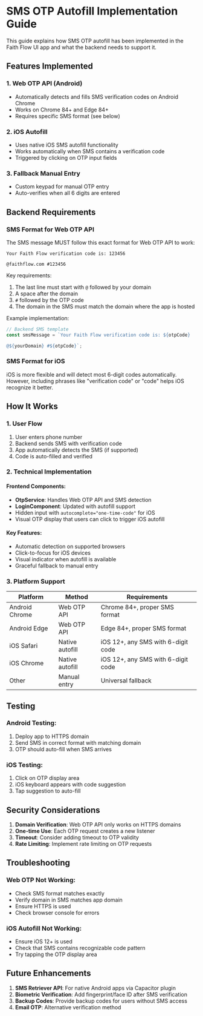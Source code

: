 # SMS OTP Autofill Implementation Guide

This guide explains how SMS OTP autofill has been implemented in the Faith Flow UI app and what the backend needs to support it.

## Features Implemented

### 1. Web OTP API (Android)
- Automatically detects and fills SMS verification codes on Android Chrome
- Works on Chrome 84+ and Edge 84+
- Requires specific SMS format (see below)

### 2. iOS Autofill
- Uses native iOS SMS autofill functionality
- Works automatically when SMS contains a verification code
- Triggered by clicking on OTP input fields

### 3. Fallback Manual Entry
- Custom keypad for manual OTP entry
- Auto-verifies when all 6 digits are entered

## Backend Requirements

### SMS Format for Web OTP API

The SMS message MUST follow this exact format for Web OTP API to work:

```
Your Faith Flow verification code is: 123456

@faithflow.com #123456
```

Key requirements:
1. The last line must start with `@` followed by your domain
2. A space after the domain
3. `#` followed by the OTP code
4. The domain in the SMS must match the domain where the app is hosted

Example implementation:
```javascript
// Backend SMS template
const smsMessage = `Your Faith Flow verification code is: ${otpCode}

@${yourDomain} #${otpCode}`;
```

### SMS Format for iOS

iOS is more flexible and will detect most 6-digit codes automatically. However, including phrases like "verification code" or "code" helps iOS recognize it better.

## How It Works

### 1. User Flow
1. User enters phone number
2. Backend sends SMS with verification code
3. App automatically detects the SMS (if supported)
4. Code is auto-filled and verified

### 2. Technical Implementation

#### Frontend Components:
- **OtpService**: Handles Web OTP API and SMS detection
- **LoginComponent**: Updated with autofill support
- Hidden input with `autocomplete="one-time-code"` for iOS
- Visual OTP display that users can click to trigger iOS autofill

#### Key Features:
- Automatic detection on supported browsers
- Click-to-focus for iOS devices
- Visual indicator when autofill is available
- Graceful fallback to manual entry

### 3. Platform Support

| Platform | Method | Requirements |
|----------|--------|--------------|
| Android Chrome | Web OTP API | Chrome 84+, proper SMS format |
| Android Edge | Web OTP API | Edge 84+, proper SMS format |
| iOS Safari | Native autofill | iOS 12+, any SMS with 6-digit code |
| iOS Chrome | Native autofill | iOS 12+, any SMS with 6-digit code |
| Other | Manual entry | Universal fallback |

## Testing

### Android Testing:
1. Deploy app to HTTPS domain
2. Send SMS in correct format with matching domain
3. OTP should auto-fill when SMS arrives

### iOS Testing:
1. Click on OTP display area
2. iOS keyboard appears with code suggestion
3. Tap suggestion to auto-fill

## Security Considerations

1. **Domain Verification**: Web OTP API only works on HTTPS domains
2. **One-time Use**: Each OTP request creates a new listener
3. **Timeout**: Consider adding timeout to OTP validity
4. **Rate Limiting**: Implement rate limiting on OTP requests

## Troubleshooting

### Web OTP Not Working:
- Check SMS format matches exactly
- Verify domain in SMS matches app domain
- Ensure HTTPS is used
- Check browser console for errors

### iOS Autofill Not Working:
- Ensure iOS 12+ is used
- Check that SMS contains recognizable code pattern
- Try tapping the OTP display area

## Future Enhancements

1. **SMS Retriever API**: For native Android apps via Capacitor plugin
2. **Biometric Verification**: Add fingerprint/face ID after SMS verification
3. **Backup Codes**: Provide backup codes for users without SMS access
4. **Email OTP**: Alternative verification method